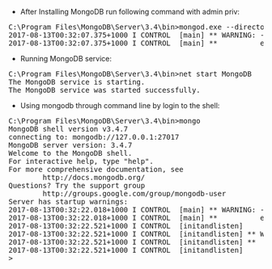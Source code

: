 - After Installing MongoDB run following command with admin priv:
<pre>
C:\Program Files\MongoDB\Server\3.4\bin>mongod.exe --directoryperdb --dbpath "C:\Program Files\MongoDB\Server\3.4\data\db" --logpath "C:\Program Files\MongoDB\Server\3.4\log\mongodb.log" --logappend --rest --install
2017-08-13T00:32:07.375+1000 I CONTROL  [main] ** WARNING: --rest is specified without --httpinterface,
2017-08-13T00:32:07.375+1000 I CONTROL  [main] **          enabling http interface
</pre>

- Running MongoDB service:
<pre>
C:\Program Files\MongoDB\Server\3.4\bin>net start MongoDB
The MongoDB service is starting.
The MongoDB service was started successfully.
</pre>

- Using mongodb through command line by login to the shell:
<pre>
C:\Program Files\MongoDB\Server\3.4\bin>mongo
MongoDB shell version v3.4.7
connecting to: mongodb://127.0.0.1:27017
MongoDB server version: 3.4.7
Welcome to the MongoDB shell.
For interactive help, type "help".
For more comprehensive documentation, see
        http://docs.mongodb.org/
Questions? Try the support group
        http://groups.google.com/group/mongodb-user
Server has startup warnings:
2017-08-13T00:32:22.018+1000 I CONTROL  [main] ** WARNING: --rest is specified without --httpinterface,
2017-08-13T00:32:22.018+1000 I CONTROL  [main] **          enabling http interface
2017-08-13T00:32:22.521+1000 I CONTROL  [initandlisten]
2017-08-13T00:32:22.521+1000 I CONTROL  [initandlisten] ** WARNING: Access control is not enabled for the database.
2017-08-13T00:32:22.521+1000 I CONTROL  [initandlisten] **          Read and write access to data and configuration is unrestricted.
2017-08-13T00:32:22.521+1000 I CONTROL  [initandlisten]
>
</pre>
